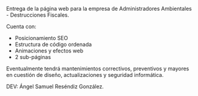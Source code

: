 Entrega de la página web para la empresa de Administradores Ambientales - Destrucciones Fiscales.

Cuenta con:
- Posicionamiento SEO
- Estructura de código ordenada
- Animaciones y efectos web
- 2 sub-páginas

Eventualmente tendrá mantenimientos correctivos, preventivos y mayores en cuestión de diseño, actualizaciones y seguridad informática.

DEV: Ángel Samuel Reséndiz González.
